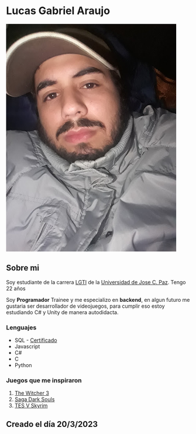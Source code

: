 # Lucas Gabriel Araujo

![Yo](img/lucas_img.jpg)

## Sobre mi
Soy estudiante de la carrera [LGTI](https://www.unpaz.edu.ar/gestiontecnologias) de la [Universidad de Jose C. Paz](https://www.unpaz.edu.ar).
Tengo 22 años

Soy **Programador** Trainee y me especializo en **backend**, en algun futuro me gustaria ser desarrollador de videojuegos, para cumplir eso estoy estudiando C# y Unity de manera autodidacta.
### Lenguajes
- SQL - [Certificado](https://www.sololearn.com/certificates/CT-G28ME00B)
- Javascript
- C#
- C
- Python
### Juegos que me inspiraron
1. [The Witcher 3](https://www.thewitcher.com/ar/en/witcher3)
2. [Saga Dark Souls](https://es.bandainamcoent.eu/dark-souls)
3. [TES V Skyrim](https://elderscrolls.bethesda.net/skyrim/)

## Creado el día 20/3/2023